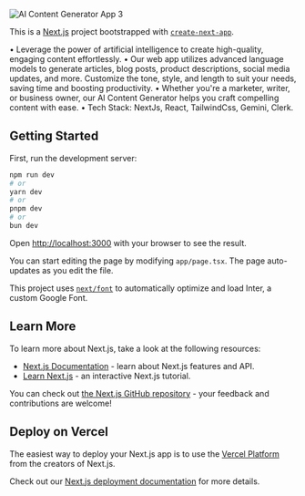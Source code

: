 
![AI Content Generator App 3](https://github.com/rrs301/ai-content-generator/assets/20216436/af6a7cdd-9a0f-4902-8f02-aac4c96da025)

This is a [Next.js](https://nextjs.org/) project bootstrapped with [`create-next-app`](https://github.com/vercel/next.js/tree/canary/packages/create-next-app).


•	Leverage the power of artificial intelligence to create high-quality, engaging content effortlessly.
•	Our web app utilizes advanced language models to generate articles, blog posts, product descriptions, social media updates, and more. Customize the tone, style, and length to suit your needs, saving time and boosting productivity.
•	Whether you're a marketer, writer, or business owner, our AI Content Generator helps you craft compelling content with ease.
•	Tech Stack: NextJs, React, TailwindCss, Gemini, Clerk.



## Getting Started

First, run the development server:

```bash
npm run dev
# or
yarn dev
# or
pnpm dev
# or
bun dev
```



Open [http://localhost:3000](http://localhost:3000) with your browser to see the result.

You can start editing the page by modifying `app/page.tsx`. The page auto-updates as you edit the file.

This project uses [`next/font`](https://nextjs.org/docs/basic-features/font-optimization) to automatically optimize and load Inter, a custom Google Font.

## Learn More

To learn more about Next.js, take a look at the following resources:

- [Next.js Documentation](https://nextjs.org/docs) - learn about Next.js features and API.
- [Learn Next.js](https://nextjs.org/learn) - an interactive Next.js tutorial.

You can check out [the Next.js GitHub repository](https://github.com/vercel/next.js/) - your feedback and contributions are welcome!

## Deploy on Vercel

The easiest way to deploy your Next.js app is to use the [Vercel Platform](https://vercel.com/new?utm_medium=default-template&filter=next.js&utm_source=create-next-app&utm_campaign=create-next-app-readme) from the creators of Next.js.

Check out our [Next.js deployment documentation](https://nextjs.org/docs/deployment) for more details.
